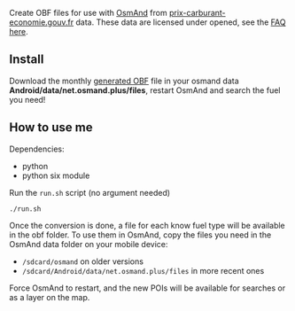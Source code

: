 Create OBF files for use with [OsmAnd][0] from [prix-carburant-economie.gouv.fr][1] data.
These data are licensed under opened, see the [FAQ here][2].

Install
-------

Download the monthly [generated OBF](http://bosdonnat.fr/osmand-fuel/Prix-carburant.obf) file
in your osmand data **Android/data/net.osmand.plus/files**, restart OsmAnd and search the fuel
you need!

How to use me
-------------

Dependencies:

* python
* python six module

Run the `run.sh` script (no argument needed)

    ./run.sh

Once the conversion is done, a file for each know fuel type will be available in the obf
folder. To use them in OsmAnd, copy the files you need in the OsmAnd data folder on your
mobile device:

  * `/sdcard/osmand` on older versions
  * `/sdcard/Android/data/net.osmand.plus/files` in more recent ones

Force OsmAnd to restart, and the new POIs will be available for searches or as a layer
on the map.

 [0]: http://osmand.net
 [1]: http://www.prix-carburants.economie.gouv.fr/
 [2]: https://www.data.gouv.fr/fr/faq/
